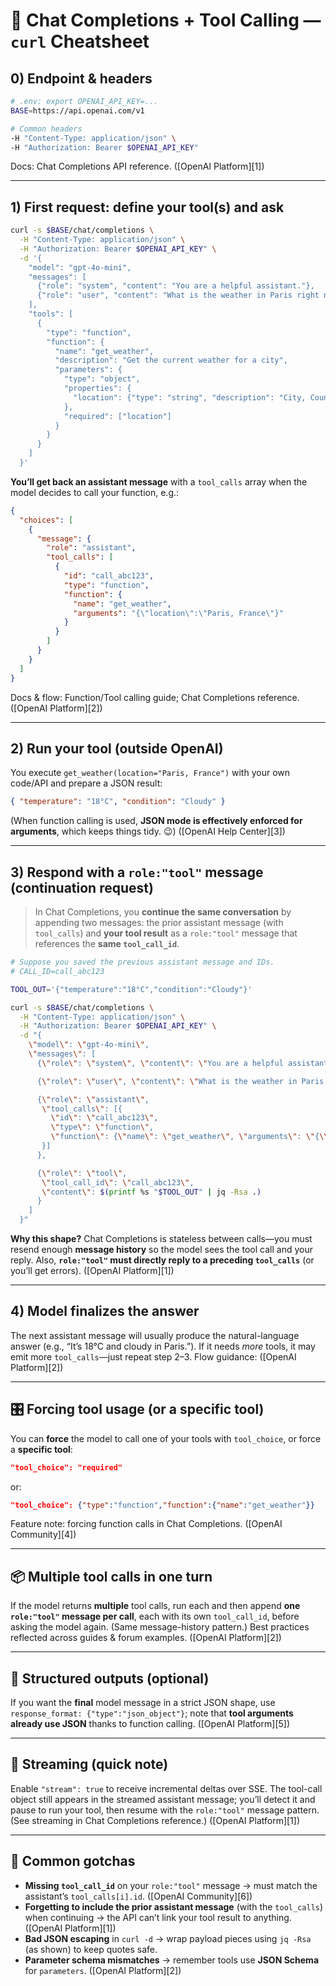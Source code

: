# 🧰 Chat Completions + Tool Calling — `curl` Cheatsheet

## 0) Endpoint & headers

```bash
# .env: export OPENAI_API_KEY=...
BASE=https://api.openai.com/v1

# Common headers
-H "Content-Type: application/json" \
-H "Authorization: Bearer $OPENAI_API_KEY"
```

Docs: Chat Completions API reference. ([OpenAI Platform][1])

---

## 1) First request: define your tool(s) and ask

```bash
curl -s $BASE/chat/completions \
  -H "Content-Type: application/json" \
  -H "Authorization: Bearer $OPENAI_API_KEY" \
  -d '{
    "model": "gpt-4o-mini",
    "messages": [
      {"role": "system", "content": "You are a helpful assistant."},
      {"role": "user", "content": "What is the weather in Paris right now?"}
    ],
    "tools": [
      {
        "type": "function",
        "function": {
          "name": "get_weather",
          "description": "Get the current weather for a city",
          "parameters": {
            "type": "object",
            "properties": {
              "location": {"type": "string", "description": "City, Country"}
            },
            "required": ["location"]
          }
        }
      }
    ]
  }'
```

**You’ll get back an assistant message** with a `tool_calls` array when the model decides to call your function, e.g.:

```json
{
  "choices": [
    {
      "message": {
        "role": "assistant",
        "tool_calls": [
          {
            "id": "call_abc123",
            "type": "function",
            "function": {
              "name": "get_weather",
              "arguments": "{\"location\":\"Paris, France\"}"
            }
          }
        ]
      }
    }
  ]
}
```

Docs & flow: Function/Tool calling guide; Chat Completions reference. ([OpenAI Platform][2])

---

## 2) Run your tool (outside OpenAI)

You execute `get_weather(location="Paris, France")` with your own code/API and prepare a JSON result:

```json
{ "temperature": "18°C", "condition": "Cloudy" }
```

(When function calling is used, **JSON mode is effectively enforced for arguments**, which keeps things tidy. 😉) ([OpenAI Help Center][3])

---

## 3) Respond with a `role:"tool"` message (continuation request)

> In Chat Completions, you **continue the same conversation** by appending two messages: the prior assistant message (with `tool_calls`) and **your tool result** as a `role:"tool"` message that references the **same `tool_call_id`**.

```bash
# Suppose you saved the previous assistant message and IDs.
# CALL_ID=call_abc123

TOOL_OUT='{"temperature":"18°C","condition":"Cloudy"}'

curl -s $BASE/chat/completions \
  -H "Content-Type: application/json" \
  -H "Authorization: Bearer $OPENAI_API_KEY" \
  -d "{
    \"model\": \"gpt-4o-mini\",
    \"messages\": [
      {\"role\": \"system\", \"content\": \"You are a helpful assistant.\"},

      {\"role\": \"user\", \"content\": \"What is the weather in Paris right now?\"},

      {\"role\": \"assistant\",
       \"tool_calls\": [{
         \"id\": \"call_abc123\",
         \"type\": \"function\",
         \"function\": {\"name\": \"get_weather\", \"arguments\": \"{\\\"location\\\":\\\"Paris, France\\\"}\"}
       }]
      },

      {\"role\": \"tool\",
       \"tool_call_id\": \"call_abc123\",
       \"content\": $(printf %s "$TOOL_OUT" | jq -Rsa .)
      }
    ]
  }"
```

**Why this shape?** Chat Completions is stateless between calls—you must resend enough **message history** so the model sees the tool call and your reply. Also, **`role:"tool"` must directly reply to a preceding `tool_calls`** (or you’ll get errors). ([OpenAI Platform][1])

---

## 4) Model finalizes the answer

The next assistant message will usually produce the natural-language answer (e.g., “It’s 18°C and cloudy in Paris.”). If it needs *more* tools, it may emit more `tool_calls`—just repeat step 2–3. Flow guidance: ([OpenAI Platform][2])

---

## 🎛 Forcing tool usage (or a specific tool)

You can **force** the model to call one of your tools with `tool_choice`, or force a **specific tool**:

```json
"tool_choice": "required"
```

or:

```json
"tool_choice": {"type":"function","function":{"name":"get_weather"}}
```

Feature note: forcing function calls in Chat Completions. ([OpenAI Community][4])

---

## 📦 Multiple tool calls in one turn

If the model returns **multiple** tool calls, run each and then append **one `role:"tool"` message per call**, each with its own `tool_call_id`, before asking the model again. (Same message-history pattern.) Best practices reflected across guides & forum examples. ([OpenAI Platform][2])

---

## 🧩 Structured outputs (optional)

If you want the **final** model message in a strict JSON shape, use `response_format: {"type":"json_object"}`; note that **tool arguments already use JSON** thanks to function calling. ([OpenAI Platform][5])

---

## 🌊 Streaming (quick note)

Enable `"stream": true` to receive incremental deltas over SSE. The tool-call object still appears in the streamed assistant message; you’ll detect it and pause to run your tool, then resume with the `role:"tool"` message pattern. (See streaming in Chat Completions reference.) ([OpenAI Platform][1])

---

## 🧯 Common gotchas

* **Missing `tool_call_id`** on your `role:"tool"` message → must match the assistant’s `tool_calls[i].id`. ([OpenAI Community][6])
* **Forgetting to include the prior assistant message** (with the `tool_calls`) when continuing → the API can’t link your tool result to anything. ([OpenAI Platform][1])
* **Bad JSON escaping** in `curl -d` → wrap payload pieces using `jq -Rsa` (as shown) to keep quotes safe.
* **Parameter schema mismatches** → remember tools use **JSON Schema** for `parameters`. ([OpenAI Platform][2])